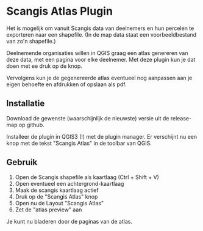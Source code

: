 # Scangis Atlas Plugin

Het is mogelijk om vanuit Scangis data van deelnemers en hun percelen te exporteren 
naar een shapefile. (In de map data staat een voorbeeldbestand van zo'n shapefile.)

Deelnemende organisaties willen in QGIS graag een atlas genereren van deze data, met
een pagina voor elke deelnemer. Met deze plugin kun je dat doen met ee druk op de knop.

Vervolgens kun je de gegenereerde atlas eventueel nog aanpassen aan je eigen behoefte
en afdrukken of opslaan als pdf.

## Installatie

Download de gewenste (waarschijnlijk de nieuwste) versie uit de release-map op github.

Installeer de plugin in QGIS3 (!) met de plugin manager. Er verschijnt nu een knop met
de tekst "Scangis Atlas" in de toolbar van QGIS.


## Gebruik

1. Open de Scangis shapefile als kaartlaag (Ctrl + Shift + V) 
2. Open eventueel een achtergrond-kaartlaag
3. Maak de scangis kaartlaag actief
4. Druk op de "Scangis Atlas" knop
5. Open nu de Layout "Scangis Atlas"
6. Zet de "atlas preview" aan

Je kunt nu bladeren door de paginas van de atlas.

